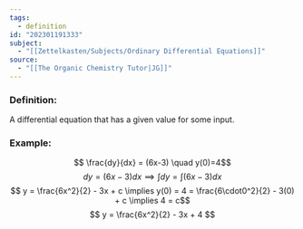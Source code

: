 ```yaml
---
tags:
  - definition
id: "202301191333"
subject:
  - "[[Zettelkasten/Subjects/Ordinary Differential Equations]]"
source:
  - "[[The Organic Chemistry Tutor|JG]]"
---
```

### Definition:
A differential equation that has a given value for some input.
### Example:
$$ \frac{dy}{dx} = (6x-3) \quad y(0)=4$$$$dy = (6x-3)dx \implies \int dy = \int (6x-3) dx$$
$$ y = \frac{6x^2}{2} - 3x + c \implies y(0) = 4 = \frac{6\cdot0^2}{2} - 3(0) + c \implies 4 = c$$
$$ y = \frac{6x^2}{2} - 3x + 4 $$